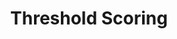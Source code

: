 ---
title: Threshold Scoring
redirect_to: "/releases/v11.0.0/authors/assessment_threshold_scoring"
---